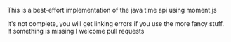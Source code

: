 This is a best-effort implementation of the java time api using moment.js

It's not complete, you will get linking errors if you use the more fancy stuff. If something is missing I welcome pull requests